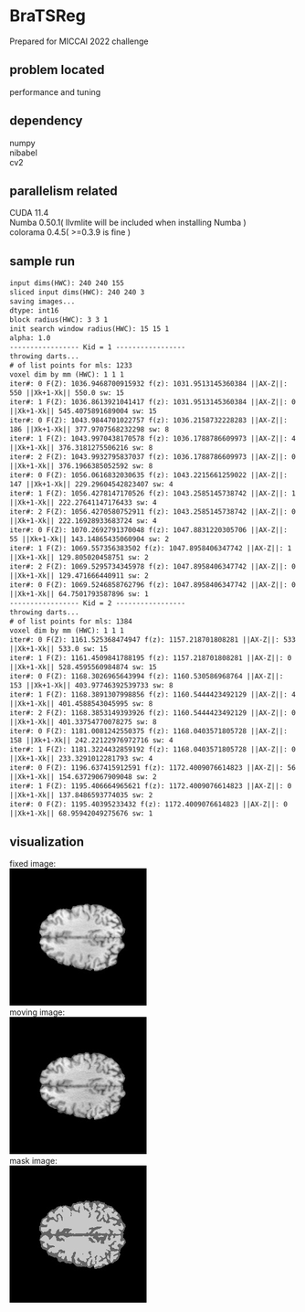 # BraTSReg
Prepared for MICCAI 2022 challenge

## problem located
performance and tuning

## dependency
numpy  
nibabel  
cv2  

## parallelism related
CUDA 11.4  
Numba 0.50.1( llvmlite will be included when installing Numba )   
colorama 0.4.5( >=0.3.9 is fine )  

## sample run
```
input dims(HWC): 240 240 155
sliced input dims(HWC): 240 240 3
saving images...
dtype: int16
block radius(HWC): 3 3 1
init search window radius(HWC): 15 15 1
alpha: 1.0
----------------- Kid = 1 -----------------
throwing darts...
# of list points for mls: 1233
voxel dim by mm (HWC): 1 1 1
iter#: 0 F(Z): 1036.9468700915932 f(z): 1031.9513145360384 ||AX-Z||: 550 ||Xk+1-Xk|| 550.0 sw: 15
iter#: 1 F(Z): 1036.8613921041417 f(z): 1031.9513145360384 ||AX-Z||: 0 ||Xk+1-Xk|| 545.4075891689004 sw: 15
iter#: 0 F(Z): 1043.9844701022757 f(z): 1036.2158732228283 ||AX-Z||: 186 ||Xk+1-Xk|| 377.9707568232298 sw: 8
iter#: 1 F(Z): 1043.9970438170578 f(z): 1036.1788786609973 ||AX-Z||: 4 ||Xk+1-Xk|| 376.3181275506216 sw: 8
iter#: 2 F(Z): 1043.9932795837037 f(z): 1036.1788786609973 ||AX-Z||: 0 ||Xk+1-Xk|| 376.1966385052592 sw: 8
iter#: 0 F(Z): 1056.0616832030635 f(z): 1043.2215661259022 ||AX-Z||: 147 ||Xk+1-Xk|| 229.29604542823407 sw: 4
iter#: 1 F(Z): 1056.4278147170526 f(z): 1043.2585145738742 ||AX-Z||: 1 ||Xk+1-Xk|| 222.27641147176433 sw: 4
iter#: 2 F(Z): 1056.4270580752911 f(z): 1043.2585145738742 ||AX-Z||: 0 ||Xk+1-Xk|| 222.16928933683724 sw: 4
iter#: 0 F(Z): 1070.2692791370048 f(z): 1047.8831220305706 ||AX-Z||: 55 ||Xk+1-Xk|| 143.14865435060904 sw: 2
iter#: 1 F(Z): 1069.557356383502 f(z): 1047.8958406347742 ||AX-Z||: 1 ||Xk+1-Xk|| 129.805020458751 sw: 2
iter#: 2 F(Z): 1069.5295734345978 f(z): 1047.8958406347742 ||AX-Z||: 0 ||Xk+1-Xk|| 129.471666440911 sw: 2
iter#: 0 F(Z): 1069.5246858762796 f(z): 1047.8958406347742 ||AX-Z||: 0 ||Xk+1-Xk|| 64.7501793587896 sw: 1
----------------- Kid = 2 -----------------
throwing darts...
# of list points for mls: 1384
voxel dim by mm (HWC): 1 1 1
iter#: 0 F(Z): 1161.525368474947 f(z): 1157.218701808281 ||AX-Z||: 533 ||Xk+1-Xk|| 533.0 sw: 15
iter#: 1 F(Z): 1161.4509841788195 f(z): 1157.218701808281 ||AX-Z||: 0 ||Xk+1-Xk|| 528.4595560984874 sw: 15
iter#: 0 F(Z): 1168.3026965643994 f(z): 1160.530586968764 ||AX-Z||: 153 ||Xk+1-Xk|| 403.97746392539733 sw: 8
iter#: 1 F(Z): 1168.3891307998856 f(z): 1160.5444423492129 ||AX-Z||: 4 ||Xk+1-Xk|| 401.4588543045995 sw: 8
iter#: 2 F(Z): 1168.3853149393926 f(z): 1160.5444423492129 ||AX-Z||: 0 ||Xk+1-Xk|| 401.33754770078275 sw: 8
iter#: 0 F(Z): 1181.0081242550375 f(z): 1168.0403571805728 ||AX-Z||: 158 ||Xk+1-Xk|| 242.22122976972716 sw: 4
iter#: 1 F(Z): 1181.3224432859192 f(z): 1168.0403571805728 ||AX-Z||: 0 ||Xk+1-Xk|| 233.3291012281793 sw: 4
iter#: 0 F(Z): 1196.637415912591 f(z): 1172.4009076614823 ||AX-Z||: 56 ||Xk+1-Xk|| 154.63729067909048 sw: 2
iter#: 1 F(Z): 1195.406664965621 f(z): 1172.4009076614823 ||AX-Z||: 0 ||Xk+1-Xk|| 137.8486593774035 sw: 2
iter#: 0 F(Z): 1195.40395233432 f(z): 1172.4009076614823 ||AX-Z||: 0 ||Xk+1-Xk|| 68.95942049275676 sw: 1

```
## visualization
fixed image:  
![fixed image](https://github.com/ambipomyan/BraTSReg/blob/main/fixed.jpg)  
moving image:  
![moving image](https://github.com/ambipomyan/BraTSReg/blob/main/moving.jpg)  
mask image:  
![mask image](https://github.com/ambipomyan/BraTSReg/blob/main/mask.jpg)  
